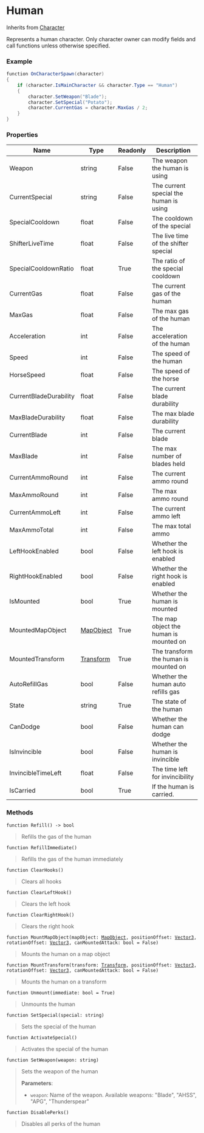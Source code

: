 # Human
Inherits from [Character](../objects/Character.md)

Represents a human character.
Only character owner can modify fields and call functions unless otherwise specified.

### Example
```csharp
function OnCharacterSpawn(character)
{
    if (character.IsMainCharacter && character.Type == "Human")
    {
        character.SetWeapon("Blade");
        character.SetSpecial("Potato");
        character.CurrentGas = character.MaxGas / 2;
    }
}
```
### Properties
|Name|Type|Readonly|Description|
|---|---|---|---|
|Weapon|string|False|The weapon the human is using|
|CurrentSpecial|string|False|The current special the human is using|
|SpecialCooldown|float|False|The cooldown of the special|
|ShifterLiveTime|float|False|The live time of the shifter special|
|SpecialCooldownRatio|float|True|The ratio of the special cooldown|
|CurrentGas|float|False|The current gas of the human|
|MaxGas|float|False|The max gas of the human|
|Acceleration|int|False|The acceleration of the human|
|Speed|int|False|The speed of the human|
|HorseSpeed|float|False|The speed of the horse|
|CurrentBladeDurability|float|False|The current blade durability|
|MaxBladeDurability|float|False|The max blade durability|
|CurrentBlade|int|False|The current blade|
|MaxBlade|int|False|The max number of blades held|
|CurrentAmmoRound|int|False|The current ammo round|
|MaxAmmoRound|int|False|The max ammo round|
|CurrentAmmoLeft|int|False|The current ammo left|
|MaxAmmoTotal|int|False|The max total ammo|
|LeftHookEnabled|bool|False|Whether the left hook is enabled|
|RightHookEnabled|bool|False|Whether the right hook is enabled|
|IsMounted|bool|True|Whether the human is mounted|
|MountedMapObject|[MapObject](../objects/MapObject.md)|True|The map object the human is mounted on|
|MountedTransform|[Transform](../objects/Transform.md)|True|The transform the human is mounted on|
|AutoRefillGas|bool|False|Whether the human auto refills gas|
|State|string|True|The state of the human|
|CanDodge|bool|False|Whether the human can dodge|
|IsInvincible|bool|False|Whether the human is invincible|
|InvincibleTimeLeft|float|False|The time left for invincibility|
|IsCarried|bool|True|If the human is carried.|


### Methods
<pre class="language-typescript"><code class="lang-typescript">function Refill() -> bool</code></pre>
> Refills the gas of the human
> 
<pre class="language-typescript"><code class="lang-typescript">function RefillImmediate()</code></pre>
> Refills the gas of the human immediately
> 
<pre class="language-typescript"><code class="lang-typescript">function ClearHooks()</code></pre>
> Clears all hooks
> 
<pre class="language-typescript"><code class="lang-typescript">function ClearLeftHook()</code></pre>
> Clears the left hook
> 
<pre class="language-typescript"><code class="lang-typescript">function ClearRightHook()</code></pre>
> Clears the right hook
> 
<pre class="language-typescript"><code class="lang-typescript">function MountMapObject(mapObject: <a data-footnote-ref href="#user-content-fn-17">MapObject</a>, positionOffset: <a data-footnote-ref href="#user-content-fn-37">Vector3</a>, rotationOffset: <a data-footnote-ref href="#user-content-fn-37">Vector3</a>, canMountedAttack: bool = False)</code></pre>
> Mounts the human on a map object
> 
<pre class="language-typescript"><code class="lang-typescript">function MountTransform(transform: <a data-footnote-ref href="#user-content-fn-34">Transform</a>, positionOffset: <a data-footnote-ref href="#user-content-fn-37">Vector3</a>, rotationOffset: <a data-footnote-ref href="#user-content-fn-37">Vector3</a>, canMountedAttack: bool = False)</code></pre>
> Mounts the human on a transform
> 
<pre class="language-typescript"><code class="lang-typescript">function Unmount(immediate: bool = True)</code></pre>
> Unmounts the human
> 
<pre class="language-typescript"><code class="lang-typescript">function SetSpecial(special: string)</code></pre>
> Sets the special of the human
> 
<pre class="language-typescript"><code class="lang-typescript">function ActivateSpecial()</code></pre>
> Activates the special of the human
> 
<pre class="language-typescript"><code class="lang-typescript">function SetWeapon(weapon: string)</code></pre>
> Sets the weapon of the human
> 
> **Parameters**:
> - `weapon`: Name of the weapon. Available weapons: "Blade", "AHSS", "APG", "Thunderspear"
> 
<pre class="language-typescript"><code class="lang-typescript">function DisablePerks()</code></pre>
> Disables all perks of the human
> 

[^0]: [Camera](../static/Camera.md)
[^1]: [Character](../objects/Character.md)
[^2]: [Collider](../objects/Collider.md)
[^3]: [Collision](../objects/Collision.md)
[^4]: [Color](../objects/Color.md)
[^5]: [Convert](../static/Convert.md)
[^6]: [Cutscene](../static/Cutscene.md)
[^7]: [Dict](../objects/Dict.md)
[^8]: [Game](../static/Game.md)
[^9]: [Human](../objects/Human.md)
[^10]: [Input](../static/Input.md)
[^11]: [Json](../static/Json.md)
[^12]: [LineCastHitResult](../objects/LineCastHitResult.md)
[^13]: [LineRenderer](../objects/LineRenderer.md)
[^14]: [List](../objects/List.md)
[^15]: [Locale](../objects/Locale.md)
[^16]: [Map](../static/Map.md)
[^17]: [MapObject](../objects/MapObject.md)
[^18]: [MapTargetable](../objects/MapTargetable.md)
[^19]: [Math](../static/Math.md)
[^20]: [Network](../static/Network.md)
[^21]: [NetworkView](../objects/NetworkView.md)
[^22]: [PersistentData](../static/PersistentData.md)
[^23]: [Physics](../static/Physics.md)
[^24]: [Player](../objects/Player.md)
[^25]: [Quaternion](../objects/Quaternion.md)
[^26]: [Random](../objects/Random.md)
[^27]: [Range](../objects/Range.md)
[^28]: [RoomData](../static/RoomData.md)
[^29]: [Set](../objects/Set.md)
[^30]: [Shifter](../objects/Shifter.md)
[^31]: [String](../static/String.md)
[^32]: [Time](../static/Time.md)
[^33]: [Titan](../objects/Titan.md)
[^34]: [Transform](../objects/Transform.md)
[^35]: [UI](../static/UI.md)
[^36]: [Vector2](../objects/Vector2.md)
[^37]: [Vector3](../objects/Vector3.md)
[^38]: [Object](../objects/Object.md)
[^39]: [Component](../objects/Component.md)
